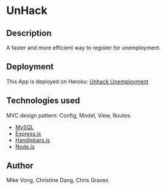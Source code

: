 # UnHack

## Description

A faster and more efficient way to register for unemployment.

## Deployment 

This App is deployed on Heroku: [Unhack Unemployment](https://vast-beyond-12736.herokuapp.com/)

## Technologies used

MVC design pattern: Config, Model, View, Routes.


- [MySQL](https://www.npmjs.com/package/mysql)
- [Express.js](https://expressjs.com)
- [Handlebars.js](https://handlebarsjs.com/)
- [Node.js](https://nodejs.org/en/)




## Author

Mike Vong, Christine Dang, Chris Graves
